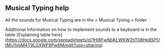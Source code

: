 ## Musical Typing help

All the sounds for Musical Typing are in the > Musical Tyoing > folder

Additional information on how to implement sounds to a keyboard is in the table
[Explaining table here] (https://docs.google.com/spreadsheets/d/1HI8FwNbKLWKW2hT08Hk8SPOtMU1VqM4T9LGXWF9Pw6M/edit?usp=sharing)
